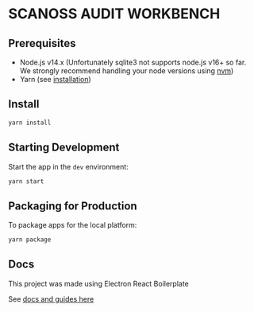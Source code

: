 # SCANOSS AUDIT WORKBENCH

## Prerequisites
- Node.js v14.x (Unfortunately sqlite3 not supports node.js v16+ so far. We strongly recommend handling your node versions using [nvm](https://github.com/nvm-sh/nvm))
- Yarn (see [installation](https://classic.yarnpkg.com/en/docs/install/#debian-stable))

## Install 

```bash
yarn install
```

## Starting Development

Start the app in the `dev` environment:

```bash
yarn start
```

## Packaging for Production

To package apps for the local platform:

```bash
yarn package
```

## Docs
This project was made using Electron React Boilerplate

See [docs and guides here](https://electron-react-boilerplate.js.org/docs/installation)
